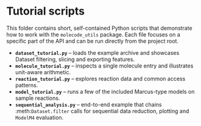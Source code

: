 # Tutorial scripts

This folder contains short, self-contained Python scripts that demonstrate how to work with the `molecode_utils` package.
Each file focuses on a specific part of the API and can be run directly from the project root.

- **`dataset_tutorial.py`** – loads the example archive and showcases Dataset filtering, slicing and exporting features.
- **`molecule_tutorial.py`** – inspects a single molecule entry and illustrates unit-aware arithmetic.
- **`reaction_tutorial.py`** – explores reaction data and common access patterns.
- **`model_tutorial.py`** – runs a few of the included Marcus-type models on sample reactions.
- **`sequential_analysis.py`** – end-to-end example that chains
  :meth:`Dataset.filter` calls for sequential data reduction,
  plotting and `ModelM4` evaluation.
